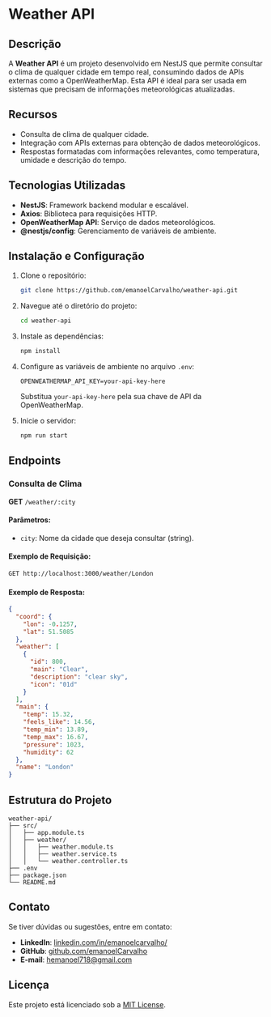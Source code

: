 # Weather API

## Descrição
A **Weather API** é um projeto desenvolvido em NestJS que permite consultar o clima de qualquer cidade em tempo real, consumindo dados de APIs externas como a OpenWeatherMap. Esta API é ideal para ser usada em sistemas que precisam de informações meteorológicas atualizadas.

## Recursos
- Consulta de clima de qualquer cidade.
- Integração com APIs externas para obtenção de dados meteorológicos.
- Respostas formatadas com informações relevantes, como temperatura, umidade e descrição do tempo.

## Tecnologias Utilizadas
- **NestJS**: Framework backend modular e escalável.
- **Axios**: Biblioteca para requisições HTTP.
- **OpenWeatherMap API**: Serviço de dados meteorológicos.
- **@nestjs/config**: Gerenciamento de variáveis de ambiente.

## Instalação e Configuração
1. Clone o repositório:
   ```bash
   git clone https://github.com/emanoelCarvalho/weather-api.git
   ```
2. Navegue até o diretório do projeto:
   ```bash
   cd weather-api
   ```
3. Instale as dependências:
   ```bash
   npm install
   ```
4. Configure as variáveis de ambiente no arquivo `.env`:
   ```env
   OPENWEATHERMAP_API_KEY=your-api-key-here
   ```
   Substitua `your-api-key-here` pela sua chave de API da OpenWeatherMap.

5. Inicie o servidor:
   ```bash
   npm run start
   ```

## Endpoints
### Consulta de Clima
**GET** `/weather/:city`

#### Parâmetros:
- `city`: Nome da cidade que deseja consultar (string).

#### Exemplo de Requisição:
```bash
GET http://localhost:3000/weather/London
```

#### Exemplo de Resposta:
```json
{
  "coord": {
    "lon": -0.1257,
    "lat": 51.5085
  },
  "weather": [
    {
      "id": 800,
      "main": "Clear",
      "description": "clear sky",
      "icon": "01d"
    }
  ],
  "main": {
    "temp": 15.32,
    "feels_like": 14.56,
    "temp_min": 13.89,
    "temp_max": 16.67,
    "pressure": 1023,
    "humidity": 62
  },
  "name": "London"
}
```

## Estrutura do Projeto
```
weather-api/
├── src/
│   ├── app.module.ts
│   ├── weather/
│   │   ├── weather.module.ts
│   │   ├── weather.service.ts
│   │   └── weather.controller.ts
├── .env
├── package.json
└── README.md
```

## Contato
Se tiver dúvidas ou sugestões, entre em contato:
- **LinkedIn**: [linkedin.com/in/emanoelcarvalho/](https://www.linkedin.com/in/emanoelcarvalho/)
- **GitHub**: [github.com/emanoelCarvalho](https://github.com/emanoelCarvalho)
- **E-mail**: hemanoel718@gmail.com

## Licença
Este projeto está licenciado sob a [MIT License](LICENSE).

